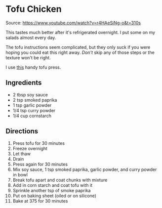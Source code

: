 # Tofu Chicken

Source: https://www.youtube.com/watch?v=r4HAeSiNg-o&t=310s

This tastes much better after it's refrigerated overnight. I put some on my salads almost every day. 

The tofu instructions seem complicated, but they only suck if you were hoping you could eat this right away. *Don't* skip any of those steps or the texture won't be right. 

I use [this](https://www.amazon.com/Press-Easily-Remove-Water-Delicious/dp/B089YCRSWJ/ref=sr_1_3_sspa?dchild=1&keywords=tofu+press&qid=1612734469&sr=8-3-spons&psc=1&spLa=ZW5jcnlwdGVkUXVhbGlmaWVyPUExRUwxSlo1T1lEMUlGJmVuY3J5cHRlZElkPUEwODE3NjA5Tlg3RkxCS0IzU0ZLJmVuY3J5cHRlZEFkSWQ9QTAzNTM2NTIzT01LRTZKNkE5OFdCJndpZGdldE5hbWU9c3BfYXRmJmFjdGlvbj1jbGlja1JlZGlyZWN0JmRvTm90TG9nQ2xpY2s9dHJ1ZQ==) handy tofu press.

## Ingredients

* 2 tbsp soy sauce
* 2 tsp smoked paprika
* 1 tsp garlic powder
* 1/4 tsp curry powder
* 1/4 cup cornstarch

## Directions

1. Press tofu for 30 minutes
2. Freeze overnight
3. Let thaw
4. Drain
4. Press again for 30 minutes
5. Mix soy sauce, 1 tsp smoked paprika, garlic powder, and curry powder in bowl
6. Break tofu apart and coat chunks with mixture
7. Add in corn starch and coat tofu with it
8. Sprinkle another tsp of smoke paprika
9. Put on baking sheet (oiled or on silicone)
10. Bake at 375 for 30 minutes


